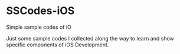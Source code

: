 # SSCodes-iOS
Simple sample codes of iO

Just some sample codes I collected along the way to learn and show specific components of iOS Development.


